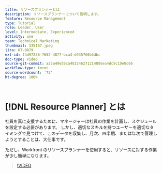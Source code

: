 ```yaml
---
title: リソースプランナーとは
description: リソースプランナーについて説明します。
feature: Resource Management
type: Tutorial
role: Leader, User
level: Intermediate, Experienced
activity: use
team: Technical Marketing
thumbnail: 335167.jpeg
jira: KT-8879
exl-id: f4d97236-7652-4877-bca3-d935760b6dbc
doc-type: video
source-git-commit: a25a49e59ca483246271214886ea4dc9c10e8d66
workflow-type: tm+mt
source-wordcount: '73'
ht-degree: 100%

---
```


# [!DNL Resource Planner] とは

社員を真に支援するために、マネージャーは社員の作業を計画し、スケジュールを設定する必要があります。 しかし、適切なスキルを持つユーザーを適切なタイミングで見つけて、このデータを収集し、月次、四半期、または年次で管理しようとすることは、大仕事です。

ただし、Workfront のリソースプランナーを使用すると、リソースに対する作業が少し簡単になります。


>[!VIDEO](https://video.tv.adobe.com/v/335167/?quality=12&learn=on)
